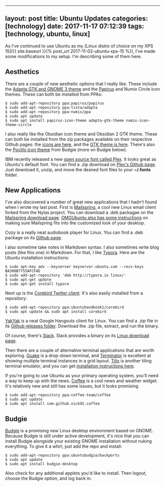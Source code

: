 
---
layout: post
title: Ubuntu Updates
categories: [technology]
date: 2017-11-17 07:12:39
tags: [technology, ubuntu, linux]
---

As I've continued to use Ubuntu as my [Linux distro of choice on my XPS 15]({{ site.baseurl }}{% post_url 2017-11-02-ubuntu-xps-15 %}), I've made some modifications to my setup. I'm describing some of them here.

Aesthetics
----------
There are a couple of new aesthetic options that I really like. These include the [Adapta GTK and GNOME 3 theme](https://github.com/adapta-project/adapta-gtk-theme) and the [Papirus](https://github.com/PapirusDevelopmentTeam/papirus-icon-theme) and Numix Circle icon themes. These can both be installed from PPAs:

```
$ sudo add-apt-repository ppa:papirus/papirus
$ sudo add-apt-repository ppa:tista/adapta
$ sudo add-apt-repository ppa:numix/ppa
$ sudo apt update
$ sudo apt install papirus-icon-theme adapta-gtk-theme numix-icon-theme-circle
```

I also really like the Obsidian icon theme and Obsidian 2 GTK theme. These can both be installed from the zip packages available on their respective Github pages: the [icons are here](https://github.com/madmaxms/iconpack-obsidian), and the [GTK theme is here](https://github.com/madmaxms/theme-obsidian-2). There's also the [Pocillo icon theme](https://github.com/UbuntuBudgie/pocillo) from Budgie (more on Budgie below).

IBM recently released a new [open source font called Plex](https://ibm.github.io/type/). It looks great as Ubuntu's default font. You can find a .zip download on [Plex's Github page](https://github.com/IBM/type/). Just download it, unzip, and move the desired font files to your **~/.fonts** folder.

New Applications
----------------
I've also discovered a number of great new applications that I hadn't found when I wrote my last post. First is [Mailspring](http://getmailspring.com/), a cool new Linux email client forked from the Nylas project. You can download a .deb packagae on the [Mailspring download page](http://getmailspring.com/download). [OMGUbuntu also has some instructions](http://www.omgubuntu.co.uk/2017/11/mailspring-email-snap-app) on making sure Mailspring fits into the customized look of your desktop.

Cozy is a really neat audiobook player for Linux. You can find a .deb package on its [Github page](https://github.com/geigi/cozy/).

I also sometime take notes in Markdown syntax. I also sometimes write blog posts (like this one) in Markdown. For that, I like [Typora](https://typora.io/). Here are the Ubuntu installation instructions:

```
$ sudo apt-key adv --keyserver keyserver.ubuntu.com --recv-keys BA300B7755AFCFAE
$ sudo add-apt-repository 'deb http://typora.io linux/'
$ sudo apt-get update
$ sudo apt-get install typora
```

Next up is the [Corebird Twitter client](https://corebird.baedert.org/). It's also easily installed from a repository:

```
$ sudo add-apt-repository ppa:ubuntuhandbook1/corebird
$ sudo apt update && sudo apt install corebird
```

[YakYak](https://github.com/yakyak/yakyak/) is a neat Google Hangouts client for Linux. You can find a .zip file in its [Github releases folder](https://github.com/yakyak/yakyak/releases/). Download the .zip file, extract, and run the binary.

Of course, there's [Slack](https://slack.com/). Slack provides a binary on its [Linux download page](https://slack.com/downloads/linux).

Then there are a couple of alternative terminal applications that are worth exploring. [Guake](https://github.com/Guake/guake) is a drop-down terminal, and [Terminator](https://gnometerminator.blogspot.com/p/introduction.html) is excellent at showing multiple terminal instances in a grid layout. [Tilix](https://github.com/gnunn1/tilix/) is another tiling terminal emulator, and you can get [installation instructions here](https://gnunn1.github.io/tilix-web/#packages).

If you're going to use Ubuntu as your primary operating system, you'll need a way to keep up with the news. [Coffee](https://nick92.github.io/coffee/) is a cool news and weather widget. It's relatively new and still has some issues, but it looks promising.

```
$ sudo add-apt-repository ppa:coffee-team/coffee
$ sudo apt update
$ sudo apt install com.github.nick92.coffee
```

Budgie
------
[Budgie](https://budgie-desktop.org/home/) is a promising new Linux desktop environment based on GNOME. Because Budgie is still under active development, it's nice that you can install Budgie alongside your existing GNOME installation without nuking everything. To give it a whirl, just add the repo and install:

```
$ sudo add-apt-repository ppa:ubuntubudgie/backports
$ sudo apt update
$ sudo apt install budgie-desktop
```

Also check for any additional applets you'd like to install. Then logout, choose the Budgie option, and log back in.
